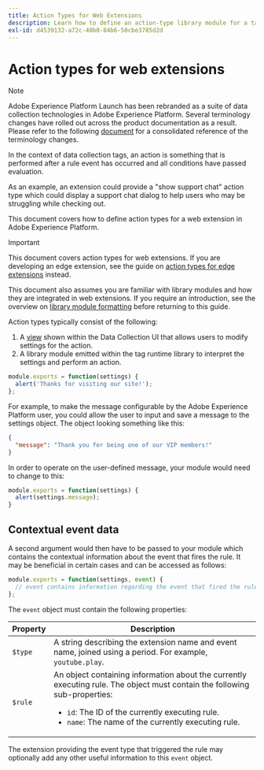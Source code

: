 ```yaml
---
title: Action Types for Web Extensions
description: Learn how to define an action-type library module for a tag extension in a web property.
exl-id: d4539132-a72c-40b0-84b6-50cbe3785d2d
---
```

# Action types for web extensions

>[!NOTE]
>
>Adobe Experience Platform Launch has been rebranded as a suite of data collection technologies in Adobe Experience Platform. Several terminology changes have rolled out across the product documentation as a result. Please refer to the following [document](../../term-updates.md) for a consolidated reference of the terminology changes.

In the context of data collection tags, an action is something that is performed after a rule event has occurred and all conditions have passed evaluation.

As an example, an extension could provide a "show support chat" action type which could display a support chat dialog to help users who may be struggling while checking out.

This document covers how to define action types for a web extension in Adobe Experience Platform.

>[!IMPORTANT]
>
>This document covers action types for web extensions. If you are developing an edge extension, see the guide on [action types for edge extensions](../edge/action-types.md) instead.
>
>This document also assumes you are familiar with library modules and how they are integrated in web extensions. If you require an introduction, see the overview on [library module formatting](./format.md) before returning to this guide.

Action types typically consist of the following:

1. A [view](./views.md) shown within the Data Collection UI that allows users to modify settings for the action.
2. A library module emitted within the tag runtime library to interpret the settings and perform an action.

```js
module.exports = function(settings) {
  alert('Thanks for visiting our site!');
};
```

For example, to make the message configurable by the Adobe Experience Platform user, you could allow the user to input and save a message to the settings object. The object looking something like this:

```json
{
  "message": "Thank you for being one of our VIP members!"
}
```

In order to operate on the user-defined message, your module would need to change to this:

```js
module.exports = function(settings) {
  alert(settings.message);
}
```

## Contextual event data

A second argument would then have to be passed to your module which contains the contextual information about the event that fires the rule. It may be beneficial in certain cases and can be accessed as follows:

```js
module.exports = function(settings, event) {
  // event contains information regarding the event that fired the rule
};
```

The `event` object must contain the following properties:

| Property | Description |
| --- | --- |
| `$type` | A string describing the extension name and event name, joined using a period. For example, `youtube.play`. |
| `$rule` | An object containing information about the currently executing rule. The object must contain the following sub-properties:<ul><li>`id`: The ID of the currently executing rule.</li><li>`name`: The name of the currently executing rule.</li></ul> |

The extension providing the event type that triggered the rule may optionally add any other useful information to this `event` object.
